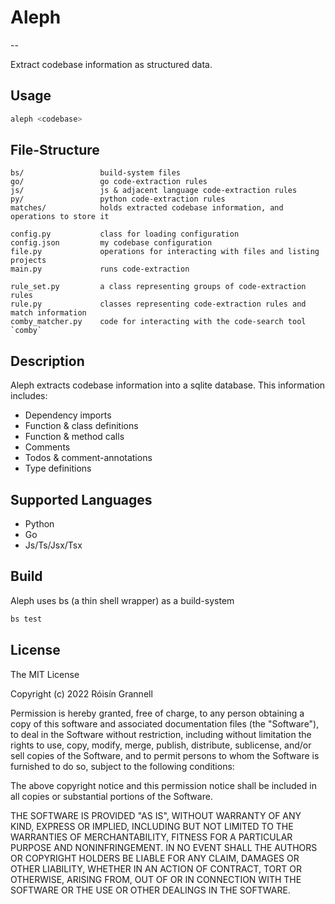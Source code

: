
# Aleph
--

Extract codebase information as structured data.

## Usage

```bash
aleph <codebase>
```

## File-Structure

```
bs/                 build-system files
go/                 go code-extraction rules
js/                 js & adjacent language code-extraction rules
py/                 python code-extraction rules
matches/            holds extracted codebase information, and operations to store it

config.py           class for loading configuration
config.json         my codebase configuration
file.py             operations for interacting with files and listing projects
main.py             runs code-extraction

rule_set.py         a class representing groups of code-extraction rules
rule.py             classes representing code-extraction rules and match information
comby_matcher.py    code for interacting with the code-search tool `comby`
```

## Description

Aleph extracts codebase information into a sqlite database. This information includes:

- Dependency imports
- Function & class definitions
- Function & method calls
- Comments
- Todos & comment-annotations
- Type definitions

## Supported Languages

- Python
- Go
- Js/Ts/Jsx/Tsx

## Build

Aleph uses bs (a thin shell wrapper) as a build-system

```bash
bs test
```

## License

The MIT License

Copyright (c) 2022 Róisín Grannell

Permission is hereby granted, free of charge, to any person obtaining a copy of this software and associated documentation files (the "Software"), to deal in the Software without restriction, including without limitation the rights to use, copy, modify, merge, publish, distribute, sublicense, and/or sell copies of the Software, and to permit persons to whom the Software is furnished to do so, subject to the following conditions:

The above copyright notice and this permission notice shall be included in all copies or substantial portions of the Software.

THE SOFTWARE IS PROVIDED "AS IS", WITHOUT WARRANTY OF ANY KIND, EXPRESS OR IMPLIED, INCLUDING BUT NOT LIMITED TO THE WARRANTIES OF MERCHANTABILITY, FITNESS FOR A PARTICULAR PURPOSE AND NONINFRINGEMENT. IN NO EVENT SHALL THE AUTHORS OR COPYRIGHT HOLDERS BE LIABLE FOR ANY CLAIM, DAMAGES OR OTHER LIABILITY, WHETHER IN AN ACTION OF CONTRACT, TORT OR OTHERWISE, ARISING FROM, OUT OF OR IN CONNECTION WITH THE SOFTWARE OR THE USE OR OTHER DEALINGS IN THE SOFTWARE.

